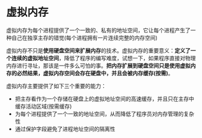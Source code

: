 # 虚拟内存

虚拟内存为每个进程提供了一个一致的、私有的地址空间，它让每个进程产生了一种自己在独享主存的错觉(每个进程拥有一片连续完整的内存空间)

虚拟内存不只是**使用硬盘空间来扩展内存**的技术。虚拟内存的重要意义：**定义了一个连续的虚拟地址空间**，降低了程序的编写难度，试想一下，如果程序直接对物理内存进行寻址，那该是一件多么可怕的事。**把内存扩展到硬盘空间只是使用虚拟内存的必然结果，虚拟内存空间会存在硬盘中，并且会被内存缓存(按需)**。



虚拟内存主要提供了如下三个重要的能力：

- 把主存看作为一个存储在硬盘上的虚拟地址空间的高速缓存，并且只在主存中缓存活动区域(按需缓存)
- 为每个进程提供了一个一致的地址空间，从而降低了程序员对内存管理的复杂性
- 通过保护字段避免了进程地址空间的隔离性